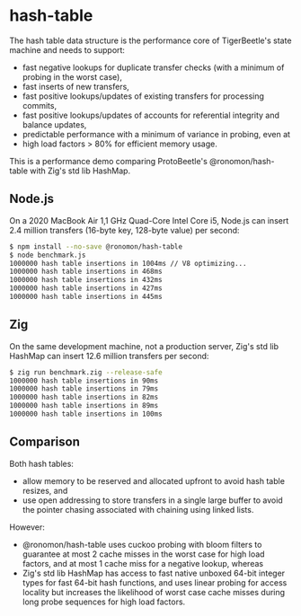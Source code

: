 # hash-table

The hash table data structure is the performance core of TigerBeetle's state machine and needs to support:

* fast negative lookups for duplicate transfer checks (with a minimum of probing in the worst case),
* fast inserts of new transfers,
* fast positive lookups/updates of existing transfers for processing commits,
* fast positive lookups/updates of accounts for referential integrity and balance updates,
* predictable performance with a minimum of variance in probing, even at
* high load factors > 80% for efficient memory usage.

This is a performance demo comparing ProtoBeetle's @ronomon/hash-table with Zig's std lib HashMap.

## Node.js

On a 2020 MacBook Air 1,1 GHz Quad-Core Intel Core i5, Node.js can insert 2.4 million transfers (16-byte key, 128-byte value) per second:

```bash
$ npm install --no-save @ronomon/hash-table
$ node benchmark.js
1000000 hash table insertions in 1004ms // V8 optimizing...
1000000 hash table insertions in 468ms
1000000 hash table insertions in 432ms
1000000 hash table insertions in 427ms
1000000 hash table insertions in 445ms
```

## Zig

On the same development machine, not a production server, Zig's std lib HashMap can insert 12.6 million transfers per second:

```bash
$ zig run benchmark.zig --release-safe
1000000 hash table insertions in 90ms
1000000 hash table insertions in 79ms
1000000 hash table insertions in 82ms
1000000 hash table insertions in 89ms
1000000 hash table insertions in 100ms
```

## Comparison

Both hash tables:

* allow memory to be reserved and allocated upfront to avoid hash table resizes, and
* use open addressing to store transfers in a single large buffer to avoid the pointer chasing associated with chaining using linked lists.

However:

* @ronomon/hash-table uses cuckoo probing with bloom filters to guarantee at most 2 cache misses in the worst case for high load factors, and at most 1 cache miss for a negative lookup, whereas
* Zig's std lib HashMap has access to fast native unboxed 64-bit integer types for fast 64-bit hash functions, and uses linear probing for access locality but increases the likelihood of worst case cache misses during long probe sequences for high load factors.
